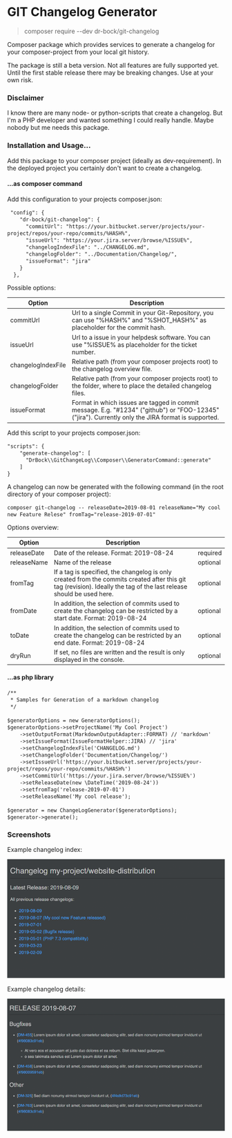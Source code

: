 # GIT Changelog Generator
>  composer require --dev dr-bock/git-changelog

Composer package which provides services to generate a changelog for your composer-project from your local git history.

The package is still a beta version. Not all features are fully supported yet. Until the first stable release 
there may be breaking changes. Use at your own risk.

### Disclaimer

I know there are many node- or python-scripts that create a changelog. But I'm a PHP developer and wanted something 
I could really handle. Maybe nobody but me needs this package.

### Installation and Usage...

Add this package to your composer project (ideally as dev-requirement). In the deployed project you certainly don't want to create a changelog.

#### ...as composer command

Add this configuration to your projects composer.json:

```
 "config": {
    "dr-bock/git-changelog": {
      "commitUrl": "https://your.bitbucket.server/projects/your-project/repos/your-repo/commits/%HASH%",
      "issueUrl": "https://your.jira.server/browse/%ISSUE%",
      "changelogIndexFile": "../CHANGELOG.md",
      "changelogFolder": "../Documentation/Changelog/",
      "issueFormat": "jira"
    }
  },
```
Possible options:

|Option|Description|
|---|---|
|commitUrl| Url to a single Commit in your Git-Repository, you can use "%HASH%" and "%SHOT_HASH%" as placeholder for the commit hash. |
|issueUrl| Url to a issue in your helpdesk software. You can use "%ISSUE% as placeholder for the ticket number. |
|changelogIndexFile| Relative path (from your composer projects root) to the changelog overview file. |
|changelogFolder| Relative path (from your composer projects root) to the folder, where to place the detailed changelog files. |
|issueFormat|Format in which issues are tagged in commit message. E.g. "#1234" ("github") or "FOO-12345" ("jira").  Currently only the JIRA format is supported. |


Add this script to your projects composer.json:

```
"scripts": {
    "generate-changelog": [
      "DrBock\\GitChangeLog\\Composer\\GeneratorCommand::generate"
    ]
}
```

A changelog can now be generated with the following command (in the root directory of your composer project):

```
composer git-changelog -- releaseDate=2019-08-01 releaseName="My cool new Feature Relese" fromTag="release-2019-07-01" 
```

Options overview:

|Option|Description||
|---|---|---|
|releaseDate|Date of the release. Format: 2019-08-24|required|
|releaseName|Name of the release|optional|
|fromTag|If a tag is specified, the changelog is only created from the commits created after this git tag (revision). Ideally the tag of the last release should be used here.|optional|
|fromDate|In addition, the selection of commits used to create the changelog can be restricted by a start date. Format: 2019-08-24|optional|
|toDate|In addition, the selection of commits used to create the changelog can be restricted by an end date. Format: 2019-08-24|optional|
|dryRun|If set, no files are written and the result is only displayed in the console.|optional|

#### ...as php library

```
/**
 * Samples for Generation of a markdown changelog
 */
 
$generatorOptions = new GeneratorOptions();
$generatorOptions->setProjectName('My Cool Project')
    ->setOutputFormat(MarkdownOutputAdapter::FORMAT) // 'markdown'
    ->setIssueFormat(IssueFormatHelper::JIRA) // 'jira'
    ->setChangelogIndexFile('CHANGELOG.md')
    ->setChangelogFolder('Documentation/Changelog/')
    ->setIssueUrl('https://your.bitbucket.server/projects/your-project/repos/your-repo/commits/%HASH%')
    ->setCommitUrl('https://your.jira.server/browse/%ISSUE%')
    ->setReleaseDate(new \DateTime('2019-08-24'))
    ->setfromTag('release-2019-07-01')
    ->setReleaseName('My cool release');

$generator = new ChangeLogGenerator($generatorOptions);
$generator->generate();
```

### Screenshots

Example changelog index:

![Changelog index](Documentation/_img/changelog-index.png "Changelog index")

Example changelog details:

![Changelog details](Documentation/_img/changelog-details.png "Changelog details")